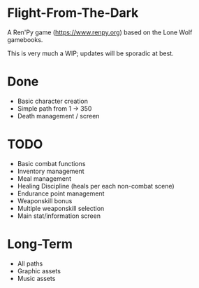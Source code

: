 # Flight-From-The-Dark

A Ren'Py game (https://www.renpy.org) based on the Lone Wolf gamebooks. 

This is very much a WIP; updates will be sporadic at best. 

# Done

- Basic character creation
- Simple path from 1 -> 350
- Death management / screen

# TODO 

- Basic combat functions
- Inventory management
- Meal management
- Healing Discipline (heals per each non-combat scene)
- Endurance point management
- Weaponskill bonus
- Multiple weaponskill selection
- Main stat/information screen


# Long-Term
- All paths
- Graphic assets
- Music assets